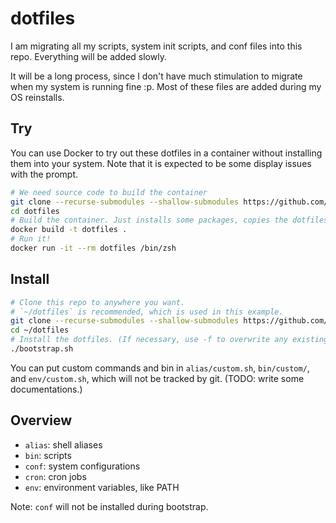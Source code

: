# dotfiles

I am migrating all my scripts, system init scripts, and conf files into this repo. Everything will be added slowly.

It will be a long process, since I don't have much stimulation to migrate when my system is running fine :p.
Most of these files are added during my OS reinstalls.

## Try

You can use Docker to try out these dotfiles in a container without installing them into your system. Note that it is expected to be some display issues with the prompt.

```bash
# We need source code to build the container
git clone --recurse-submodules --shallow-submodules https://github.com/charlie0129/dotfiles
cd dotfiles
# Build the container. Just installs some packages, copies the dotfiles, bootstaps dotfiles, and that's it.
docker build -t dotfiles .
# Run it!
docker run -it --rm dotfiles /bin/zsh
```

## Install

```bash
# Clone this repo to anywhere you want. 
# `~/dotfiles` is recommended, which is used in this example.
git clone --recurse-submodules --shallow-submodules https://github.com/charlie0129/dotfiles ~/dotfiles
cd ~/dotfiles
# Install the dotfiles. (If necessary, use -f to overwrite any existing files.)
./bootstrap.sh
```

You can put custom commands and bin in `alias/custom.sh`, `bin/custom/`, and `env/custom.sh`, which will not be tracked by git. (TODO: write some documentations.)

## Overview

- `alias`: shell aliases
- `bin`: scripts
- `conf`: system configurations
- `cron`: cron jobs
- `env`: environment variables, like PATH

Note: `conf` will not be installed during bootstrap.